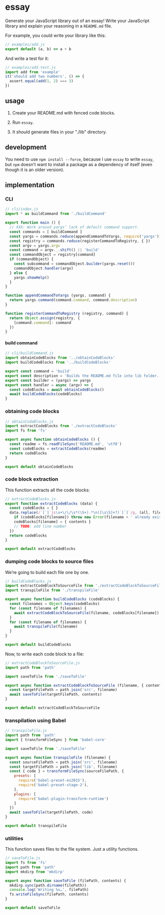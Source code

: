 
# essay

Generate your JavaScript library out of an essay!
Write your JavaScript library and explain your reasoning in a `README.md` file.

For example, you could write your library like this:

```js
// examples/add.js
export default (a, b) => a + b
```

And write a test for it:

```js
// examples/add.test.js
import add from 'example'
it('should add two numbers', () => {
  assert.equal(add(1, 2) === 3)
})
```


## usage

1. Create your README.md with fenced code blocks.

2. Run `essay`.

3. It should generate files in your "./lib" directory.



## development

You need to use `npm install --force`, because I use `essay` to write `essay`,
but `npm` doesn’t want to install a package as a dependency of itself
(even though it is an older version).



## implementation

### CLI

```js
// cli/index.js
import * as buildCommand from './buildCommand'

export function main () {
  // XXX: Work around yargs’ lack of default command support.
  const commands = [ buildCommand ]
  const yargs = commands.reduce(appendCommandToYargs, require('yargs')).help()
  const registry = commands.reduce(registerCommandToRegistry, { })
  const argv = yargs.argv
  const command = argv._.shift() || 'build'
  const commandObject = registry[command]
  if (commandObject) {
    const subcommand = commandObject.builder(yargs.reset())
    commandObject.handler(argv)
  } else {
    yargs.showHelp()
  }
}

function appendCommandToYargs (yargs, command) {
  return yargs.command(command.command, command.description)
}

function registerCommandToRegistry (registry, command) {
  return Object.assign(registry, {
    [command.command]: command
  })
}
```


#### build command

```js
// cli/buildCommand.js
import obtainCodeBlocks from '../obtainCodeBlocks'
import buildCodeBlocks from '../buildCodeBlocks'

export const command = 'build'
export const description = 'Builds the README.md file into lib folder.'
export const builder = (yargs) => yargs
export const handler = async (argv) => {
  const codeBlocks = await obtainCodeBlocks()
  await buildCodeBlocks(codeBlocks)
}
```


### obtaining code blocks

```js
// obtainCodeBlocks.js
import extractCodeBlocks from './extractCodeBlocks'
import fs from 'fs'

export async function obtainCodeBlocks () {
  const readme = fs.readFileSync('README.md', 'utf8')
  const codeBlocks = extractCodeBlocks(readme)
  return codeBlocks
}

export default obtainCodeBlocks
```


### code block extraction

This function extracts all the code blocks:

```js
// extractCodeBlocks.js
export function extractCodeBlocks (data) {
  const codeBlocks = { }
  data.replace(/`[`]`js\s+\/\/\s*(\S+).*\n([\s\S]+?)`[`]`/g, (all, filename, contents) => {
    if (codeBlocks[filename]) throw new Error(filename + ' already exists!')
    codeBlocks[filename] = { contents }
    // TODO: add line number
  })
  return codeBlocks
}

export default extractCodeBlocks
```


### dumping code blocks to source files

We’re going to build each file one by one.

```js
// buildCodeBlocks.js
import extractCodeBlockToSourceFile from './extractCodeBlockToSourceFile'
import transpileFile from './transpileFile'

export async function buildCodeBlocks (codeBlocks) {
  const filenames = Object.keys(codeBlocks)
  for (const filename of filenames) {
    await extractCodeBlockToSourceFile(filename, codeBlocks[filename])
  }
  for (const filename of filenames) {
    await transpileFile(filename)
  }
}

export default buildCodeBlocks
```

Now, to write each code block to a file:

```js
// extractCodeBlockToSourceFile.js
import path from 'path'

import saveToFile from './saveToFile'

export async function extractCodeBlockToSourceFile (filename, { contents }) {
  const targetFilePath = path.join('src', filename)
  await saveToFile(targetFilePath, contents)
}

export default extractCodeBlockToSourceFile
```

### transpilation using Babel

```js
// transpileFile.js
import path from 'path'
import { transformFileSync } from 'babel-core'

import saveToFile from './saveToFile'

export async function transpileFile (filename) {
  const sourceFilePath = path.join('src', filename)
  const targetFilePath = path.join('lib', filename)
  const { code } = transformFileSync(sourceFilePath, {
    presets: [
      require('babel-preset-es2015'),
      require('babel-preset-stage-2'),
    ],
    plugins: [
      require('babel-plugin-transform-runtime')
    ]
  })
  await saveToFile(targetFilePath, code)
}

export default transpileFile
```


### utilities

This function saves files to the file system. Just a utility functions.

```js
// saveToFile.js
import fs from 'fs'
import path from 'path'
import mkdirp from 'mkdirp'

export async function saveToFile (filePath, contents) {
  mkdirp.sync(path.dirname(filePath))
  console.log('Writing %s…', filePath)
  fs.writeFileSync(filePath, contents)
}

export default saveToFile
```
